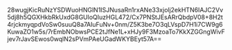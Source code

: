 28wugjKicRuNzYSDWuoHNGlN1ISJNusaRn1rxANe33xjolj2ekHTN6IAJC2Vv5dj8h5QGXHkbRkUxdG8GUloQIuzHGL472/Cx7PNStJEsARrQbdpV08+8H2t4rjckmyqpdVoSw0suuQ8a7AIuFuNv+0nm/Z5K3be7O3qLVspD7H1i7CW9g6KuwaZO1w5s/7rEmbNObwsPCE2tJfNe1L+xHJy9F3MzoaTo7KkXZGGngWivFjev7rJavSEwos0wqlN2sPVmPAeUGadWKYBEyt57A==